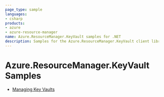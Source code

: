 ```yaml
---
page_type: sample
languages:
- csharp
products:
- azure
- azure-resource-manager
name: Azure.ResourceManager.KeyVault samples for .NET
description: Samples for the Azure.ResourceManager.KeyVault client library
---
```


# Azure.ResourceManager.KeyVault Samples

- [Managing Key Vaults](https://github.com/Azure/azure-sdk-for-net/blob/main/sdk/network/Azure.ResourceManager.KeyVault/samples/Sample1_ManagingKeyVaults.md)